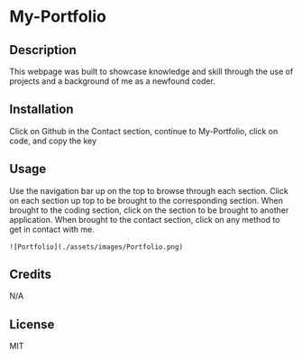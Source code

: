 # My-Portfolio

## Description

This webpage was built to showcase knowledge and skill through the use of projects and a background of me as a newfound coder.

## Installation

Click on Github in the Contact section, continue to My-Portfolio, click on code, and copy the key

## Usage

Use the navigation bar up on the top to browse through each section. Click on each section up top to be brought to the corresponding section.
When brought to the coding section, click on the section to be brought to another application.
When brought to the contact section, click on any method to get in contact with me.

    ![Portfolio](./assets/images/Portfolio.png)

## Credits

N/A

## License

MIT